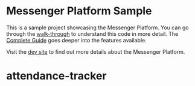 # Messenger Platform Sample

This is a sample project showcasing the Messenger Platform. You can go through the [walk-through](https://developers.facebook.com/docs/messenger-platform/guides/quick-start) to understand this code in more detail. The [Complete Guide](https://developers.facebook.com/docs/messenger-platform/implementation) goes deeper into the features available.

Visit the [dev site](https://developers.facebook.com/docs/messenger-platform/) to find out more details about the Messenger Platform.

# attendance-tracker
